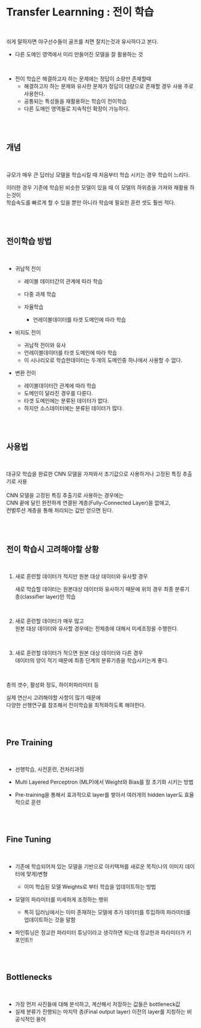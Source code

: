 <br>

# Transfer Learnning : 전이 학습
<br>

쉬게 말하자면 야구선수들이 골프를 치면 잘치는것과 유사하다고 본다. 
- 다른 도메인 영역에서 미리 만들어진 모델을 잘 활용하는 것

<br>

- 전이 학습은 해결하고자 하는 문제에는 정답이 소량만 존재할때
    - 해결하고자 하는 문제와 유사한 문제가 정답이 대량으로 존재할 경우 사용 주로 사용한다. 
    - 공통되는 특성들을 재활용하는 학습이 전이학습
    - 다른 도매인 영역들로 지속적인 확장이 가능하다. 

<br>
<br>



## 개념 

<br>

규모가 매우 큰 딥러닝 모델을 학습시킬 때 처음부터 학습 시키는 경우 학습이 느리다.     

이러한 경우 기존에 학습된 비슷한 모델이 있을 때 이 모델의 하위층을 가져와 재활용 하는것이      
학습속도를 빠르게 할 수 있을 뿐만 아니라 학습에 필요한 훈련 셋도 훨씬 적다.        

<br>
<br>

## 전이학습 방법 

<br>

- 귀납적 전이 

    - 레이블 데이터간의 관계에 따라 학습
    
    - 다중 과제 학습 

    - 자율학습 
        - 언레이블데이터를 타겟 도메인에 따라 학습    

    
- 비지도 전이 

    - 귀납적 전이와 유사 
    - 언레이블데이터를 타겟 도메인에 따라 학습  
    - 이 시나리오로 학습한데이터는 두개의 도메인중 하나에서 사용할 수 없다. 


- 변환 전이

    - 레이블데이터간 관계에 따라 학습
    - 도메인이 달라진 경우를 다룬다. 
    - 타겟 도메인에는 분류된 데이터가 없다. 
    - 하지만 소스데이터에는 분류된 데이터가 많다.


<br>
<br>


## 사용법 

<br>

대규모 학습을 완료한 CNN 모델을 가져와서 초기값으로 사용하거나 고정된 특징 추출기로 사용    
<br>
CNN 모델을 고정된 특징 추출기로 사용하는 경우에는      
CNN 끝에 달린 완전하게 연결된 계층(Fully-Connected Layer)을 없애고,     
컨벌루션 계층을 통해 처리되는 값만 얻으면 된다. 

<br>
<br>

## 전이 학습시 고려해야할 상황 

<br>

1. 새로 훈련할 데이터가 적지만 원본 대상 데이터와 유사할 경우

    새로 학습할 데이터는 원본대상 데이터와 유사하기 때문에 위의 경우 최종 분류기 층(classifier layer)만 학습   

<br>

2. 새로 훈련할 데이터가 매우 많고      
 원본 대상 데이터와 유사할 경우에는 전체층에 대해서 미세조정을 수행한다.         

<br>

3. 새로 훈련할 데이터가 적으면 원본 대상 데이터와 다른 경우     
    데이터의 양이 적기 때문에 최종 단계의 분류기층을 학습시키는게 좋다.       

<br>

층의 갯수, 활성화 정도, 하이퍼파라미터 등 

실제 연산시 고려해야할 사항이 많기 때문에      
다양한 선행연구를 참조해서 전이학습을 최적화하도록 해야한다.       

<br>
<br>



## Pre Training

<br>

- 선행학습, 사전훈련, 전처리과정 

- Multi Layered Perceptron (MLP)에서 Weight와 Bias를 잘 초기화 시키는 방법
- Pre-training을 통해서 효과적으로 layer를 쌓아서 여러개의 hidden layer도 효율적으로 훈련

<br>
<br>

## Fine Tuning

<br>

- 기존에 학습되어져 있는 모델을 기반으로 아키텍쳐를 새로운 목적(나의 이미지 데이터에 맞게)변형
    - 이미 학습된 모델 Weights로 부터 학습을 업데이트하는 방법

- 모델의 파라미터를 미세하게 조정하는 행위
    - 특히 딥러닝에서는 이미 존재하는 모델에 추가 데이터를 투입하여 파라미터를 업데이트하는 것을 말함

- 파인튜닝은 정교한 파라미터 튜닝이라고 생각하면 되는데 정교한과 파라미터가 키포인트!!

<br>
<br>


## Bottlenecks

<br>

- 가장 먼저 사진들에 대해 분석하고, 계산해서 저장하는 값들은 bottleneck값
- 실제 분류가 진행되는 마지막 층(Final output layer) 이전의 layer를 지칭하는 비공식적인 용어

<br>

